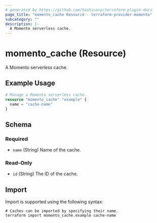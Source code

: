 ```yaml
---
# generated by https://github.com/hashicorp/terraform-plugin-docs
page_title: "momento_cache Resource - terraform-provider-momento"
subcategory: ""
description: |-
  A Momento serverless cache.
---
```


# momento_cache (Resource)

A Momento serverless cache.

## Example Usage

```terraform
# Manage a Momento serverless cache.
resource "momento_cache" "example" {
  name = "cache-name"
}
```

<!-- schema generated by tfplugindocs -->
## Schema

### Required

- `name` (String) Name of the cache.

### Read-Only

- `id` (String) The ID of the cache.

## Import

Import is supported using the following syntax:

```shell
# Caches can be imported by specifying their name.
terraform import momento_cache.example cache-name
```
